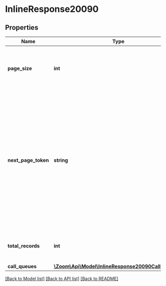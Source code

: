 # InlineResponse20090

## Properties
Name | Type | Description | Notes
------------ | ------------- | ------------- | -------------
**page_size** | **int** | The number of records returned from a single API call. | [optional] 
**next_page_token** | **string** | The next page token is used to paginate through large result sets. A next page token will be returned whenever the set of available results exceeds the current page size. The expiration period for this token is 15 minutes. | [optional] 
**total_records** | **int** | The total number of records found for this query. | [optional] 
**call_queues** | [**\Zoom\Api\Model\InlineResponse20090CallQueues[]**](InlineResponse20090CallQueues.md) |  | [optional] 

[[Back to Model list]](../README.md#documentation-for-models) [[Back to API list]](../README.md#documentation-for-api-endpoints) [[Back to README]](../README.md)



